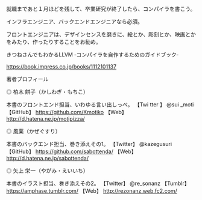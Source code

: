 就職まであと１月ほどを残して、卒業研究が終了したら、コンパイラを書こう。

インフラエンジニア、バックエンドエンジニアなら必須。

フロントエンジニアは、デザインセンスを磨きに、絵とか、彫刻とか、映画とかをみたり、作ったりすることをお勧め。

きつねさんでもわかるLLVM ‐コンパイラを自作するためのガイドブック‐

https://book.impress.co.jp/books/1112101137

著者プロフィール

◎ 柏木 餅子（かしわぎ・もちこ）

本書のフロントエンド担当、いわゆる言い出しっぺ。
【Twi tter 】 @sui _moti
【GitHub】 https://github.com/Kmotiko
【Web】 http://d.hatena.ne.jp/motipizza/

◎ 風薬（かぜぐすり）

本書のバックエンド担当、巻き添えその1。
【Twitter】 @kazegusuri
【GitHub】 https://github.com/sabottenda/
【Web】 http://d.hatena.ne.jp/sabottenda/

◎ 矢上 栄一（やがみ・えいいち）

本書のイラスト担当、巻き添えその2。
【Twitter】 @re_sonanz
【Tumblr】 https://amphase.tumblr.com/
【Web】 http://rezonanz.web.fc2.com/
